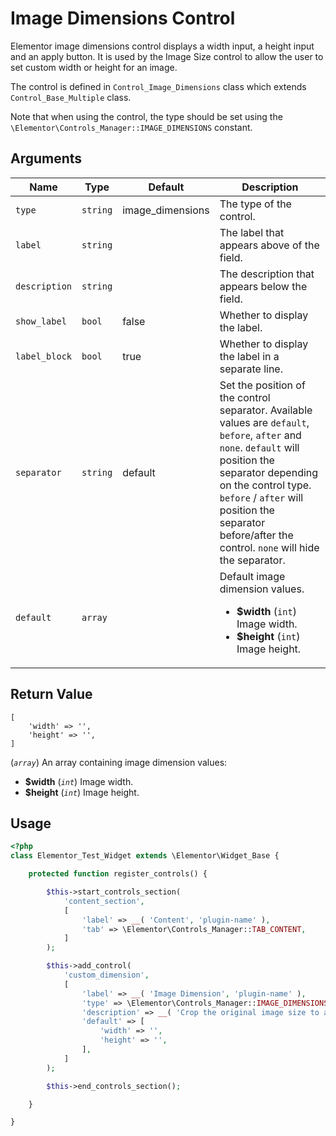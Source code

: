 # Image Dimensions Control

Elementor image dimensions control displays a width input, a height input and an apply button. It is used by the Image Size control to allow the user to set custom width or height for an image.

The control is defined in `Control_Image_Dimensions` class which extends `Control_Base_Multiple` class.

Note that when using the control, the type should be set using the `\Elementor\Controls_Manager::IMAGE_DIMENSIONS` constant.

## Arguments

<table>
	<thead>
		<tr>
			<th>Name</th>
			<th>Type</th>
			<th>Default</th>
			<th>Description</th>
		</tr>
	</thead>
	<tbody>
		<tr>
			<td><code>type</code></td>
			<td><code>string</code></td>
			<td>image_dimensions</td>
			<td>The type of the control.</td>
		</tr>
		<tr>
			<td><code>label</code></td>
			<td><code>string</code></td>
			<td></td>
			<td>The label that appears above of the field.</td>
		</tr>
		<tr>
			<td><code>description</code></td>
			<td><code>string</code></td>
			<td></td>
			<td>The description that appears below the field.</td>
		</tr>
		<tr>
			<td><code>show_label</code></td>
			<td><code>bool</code></td>
			<td>false</td>
			<td>Whether to display the label.</td>
		</tr>
		<tr>
			<td><code>label_block</code></td>
			<td><code>bool</code></td>
			<td>true</td>
			<td>Whether to display the label in a separate line.</td>
		</tr>
		<tr>
			<td><code>separator</code></td>
			<td><code>string</code></td>
			<td>default</td>
			<td>Set the position of the control separator. Available values are <code>default</code>, <code>before</code>, <code>after</code> and <code>none</code>. <code>default</code> will position the separator depending on the control type. <code>before</code> / <code>after</code> will position the separator before/after the control. <code>none</code> will hide the separator.</td>
		</tr>
		<tr>
			<td><code>default</code></td>
			<td><code>array</code></td>
			<td></td>
			<td>
				Default image dimension values.
				<ul>
					<li><strong>$width</strong> (<code>int</code>) Image width.</li>
					<li><strong>$height</strong> (<code>int</code>) Image height.</li>
				</ul>
			</td>
		</tr>
	</tbody>
</table>

## Return Value

```
[
	'width' => '',
	'height' => '',
]
```

(_`array`_) An array containing image dimension values:

* **$width** (_`int`_) Image width.
* **$height** (_`int`_) Image height.

## Usage

```php {14-25}
<?php
class Elementor_Test_Widget extends \Elementor\Widget_Base {

	protected function register_controls() {

		$this->start_controls_section(
			'content_section',
			[
				'label' => __( 'Content', 'plugin-name' ),
				'tab' => \Elementor\Controls_Manager::TAB_CONTENT,
			]
		);

		$this->add_control(
			'custom_dimension',
			[
				'label' => __( 'Image Dimension', 'plugin-name' ),
				'type' => \Elementor\Controls_Manager::IMAGE_DIMENSIONS,
				'description' => __( 'Crop the original image size to any custom size. Set custom width or height to keep the original size ratio.', 'plugin-name' ),
				'default' => [
					'width' => '',
					'height' => '',
				],
			]
		);

		$this->end_controls_section();

	}

}
```
